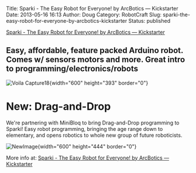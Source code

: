 Title: Sparki - The Easy Robot for Everyone! by ArcBotics — Kickstarter
Date: 2013-05-16 16:13
Author: Doug
Category: RobotCraft
Slug: sparki-the-easy-robot-for-everyone-by-arcbotics-kickstarter
Status: published

[Sparki - The Easy Robot for Everyone! by ArcBotics — Kickstarter](http://www.kickstarter.com/projects/arcbotics/sparki-the-easy-robot-for-everyone)

## Easy, affordable, feature packed Arduino robot. Comes w/ sensors motors and more. Great intro to programming/electronics/robots

![Voila Capture18](http://robotcraft.org/wp-content/uploads/2013/05/Voila_Capture18.png "Voila_Capture18.png"){width="600" height="393" border="0"}

# New: Drag-and-Drop

We're partnering with MiniBloq to bring Drag-and-Drop programming to Sparki! Easy robot programming, bringing the age range down to elementary, and opens robotics to whole new group of future roboticists.

![NewImage](http://robotcraft.org/wp-content/uploads/2013/05/NewImage1.png "NewImage.png"){width="600" height="444" border="0"}

More info at: [Sparki - The Easy Robot for Everyone! by ArcBotics — Kickstarter](http://www.kickstarter.com/projects/arcbotics/sparki-the-easy-robot-for-everyone)
